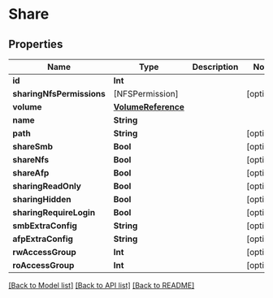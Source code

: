 # Share

## Properties

Name | Type | Description | Notes
------------ | ------------- | ------------- | -------------
**id** | **Int** |  | 
**sharingNfsPermissions** | [NFSPermission] |  | [optional] 
**volume** | [**VolumeReference**](VolumeReference.md) |  | 
**name** | **String** |  | 
**path** | **String** |  | [optional] 
**shareSmb** | **Bool** |  | [optional] 
**shareNfs** | **Bool** |  | [optional] 
**shareAfp** | **Bool** |  | [optional] 
**sharingReadOnly** | **Bool** |  | [optional] 
**sharingHidden** | **Bool** |  | [optional] 
**sharingRequireLogin** | **Bool** |  | [optional] 
**smbExtraConfig** | **String** |  | [optional] 
**afpExtraConfig** | **String** |  | [optional] 
**rwAccessGroup** | **Int** |  | [optional] 
**roAccessGroup** | **Int** |  | [optional] 

[[Back to Model list]](../#documentation-for-models) [[Back to API list]](../#documentation-for-api-endpoints) [[Back to README]](../)


